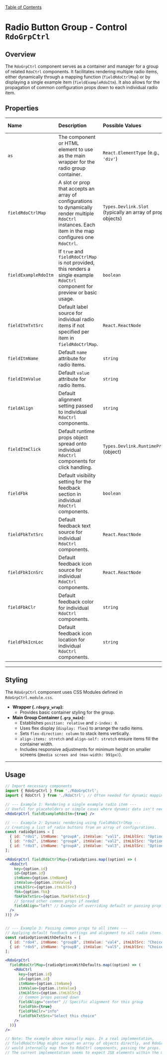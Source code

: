 [Table of Contents](../../toc.md)
# Radio Button Group - Control `RdoGrpCtrl`

## Overview
The `RdoGrpCtrl` component serves as a container and manager for a group of related `RdoCtrl` components. It facilitates rendering multiple radio items, either dynamically through a mapping function (`fieldRdoCtrlMap`) or by displaying a single example item (`fieldExampleRdoItm`). It also allows for the propagation of common configuration props down to each individual radio item.

## Properties

| Name                     | Description                                                                                                                                   | Possible Values                                         | Default Setting |
| :----------------------- | :-------------------------------------------------------------------------------------------------------------------------------------------- | :------------------------------------------------------ | :-------------- |
| `as`                     | The component or HTML element to use as the main wrapper for the radio group container.                                                         | `React.ElementType` (e.g., `'div'`)                       | `_Builtin.Block` |
| `fieldRdoCtrlMap`        | A slot or prop that accepts an array of configurations to dynamically render multiple `RdoCtrl` instances. Each item in the map configures one `RdoCtrl`. | `Types.Devlink.Slot` (typically an array of props objects) | `undefined`     |
| `fieldExampleRdoItm`     | If `true` and `fieldRdoCtrlMap` is not provided, this renders a single example `RdoCtrl` component for preview or basic usage.                    | `boolean`                                               | `false`         |
| `fieldItmTxtSrc`         | Default label source for individual radio items if not specified per item in `fieldRdoCtrlMap`.                                               | `React.ReactNode`                                       | `"Label"`       |
| `fieldItmName`           | Default `name` attribute for radio items.                                                                                                     | `string`                                                | `undefined`     |
| `fieldItmValue`          | Default `value` attribute for radio items.                                                                                                    | `string`                                                | `undefined`     |
| `fieldAlign`             | Default alignment setting passed to individual `RdoCtrl` components.                                                                            | `string`                                                | `"l"`           |
| `fieldItmClick`          | Default runtime props object spread onto individual `RdoCtrl` components for click handling.                                                    | `Types.Devlink.RuntimeProps` (object)                   | `{}`            |
| `fieldFbk`               | Default visibility setting for the feedback section in individual `RdoCtrl` components.                                                         | `boolean`                                               | `false`         |
| `fieldFbkTxtSrc`         | Default feedback text source for individual `RdoCtrl` components.                                                                               | `React.ReactNode`                                       | `"Feedback message"` |
| `fieldFbkIcnSrc`         | Default feedback icon source for individual `RdoCtrl` components.                                                                               | `React.ReactNode`                                       | `"clearcirc"`   |
| `fieldFbkClr`            | Default feedback color for individual `RdoCtrl` components.                                                                                     | `string`                                                | `"fd500"`       |
| `fieldFbkIcnLoc`         | Default feedback icon location for individual `RdoCtrl` components.                                                                             | `string`                                                | `"r"`           |

---

## Styling

The `RdoGrpCtrl` component uses CSS Modules defined in `RdoGrpCtrl.module.css`.

*   **Wrapper (`.rdogrp_wrap`):**
    *   Provides basic container styling for the group.
*   **Main Group Container (`.grp_main`):**
    *   Establishes `position: relative` and `z-index: 0`.
    *   Uses flex display (`display: flex`) to arrange the radio items.
    *   Sets `flex-direction: column` to stack items vertically.
    *   `align-items: stretch` and `align-self: stretch` ensure items fill the container width.
    *   Includes responsive adjustments for minimum height on smaller screens (`@media screen and (max-width: 991px)`).

---

## Usage

```jsx
// Import necessary components
import { RdoGrpCtrl } from './RdoGrpCtrl';
import { RdoCtrl } from './RdoCtrl'; // Often needed for dynamic mapping examples

// --- Example 1: Rendering a single example radio item ---
// Useful for placeholders or simple cases where dynamic data isn't needed.
<RdoGrpCtrl fieldExampleRdoItm={true} />

// --- Example 2: Dynamic rendering using fieldRdoCtrlMap ---
// Creating a list of radio buttons from an array of configurations.
const radioOptions = [
  { id: "rdo1", itmName: "groupA", itmValue: "val1", itmLblSrc: "Option Alpha" },
  { id: "rdo2", itmName: "groupA", itmValue: "val2", itmLblSrc: "Option Beta" },
  { id: "rdo3", itmName: "groupA", itmValue: "val3", itmLblSrc: "Option Gamma", fbk: true, fbkFbkTxtSrc: "Selected value" },
];

<RdoGrpCtrl fieldRdoCtrlMap={radioOptions.map((option) => (
  <RdoCtrl
    key={option.id}
    id={option.id}
    itmName={option.itmName}
    itmValue={option.itmValue}
    itmLblSrc={option.itmLblSrc}
    fbk={option.fbk}
    fbkFbkTxtSrc={option.fbkFbkTxtSrc}
    // Spread other common props if needed
    fieldAlign="left" // Example of overriding default or passing prop
  />
))} />


// --- Example 3: Passing common props to all items ---
// Applying default feedback settings and alignment to all radio items.
const radioOptionsWithDefaults = [
  { id: "rdo4", itmName: "groupB", itmValue: "val4", itmLblSrc: "Choice Four" },
  { id: "rdo5", itmName: "groupB", itmValue: "val5", itmLblSrc: "Choice Five" },
];

<RdoGrpCtrl
  fieldRdoCtrlMap={radioOptionsWithDefaults.map((option) => (
    <RdoCtrl
      key={option.id}
      id={option.id}
      itmName={option.itmName}
      itmValue={option.itmValue}
      itmLblSrc={option.itmLblSrc}
      // Common props passed down
      fieldAlign="center" // Specific alignment for this group
      fieldFbk={true}
      fieldFbkClr="info"
      fieldFbkTxtSrc="Select this choice"
    />
  ))}
/>

// Note: The example above manually maps. In a real implementation,
// fieldRdoCtrlMap might accept an array of objects directly, and RdoGrpCtrl
// would internally map them to RdoCtrl components, passing the props.
// The current implementation seems to expect JSX elements within the map.
```